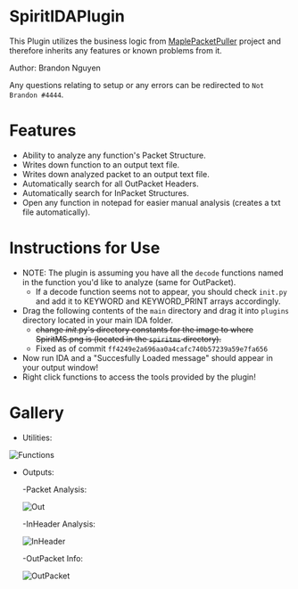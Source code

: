 # SpiritIDAPlugin
This Plugin utilizes the business logic from [MaplePacketPuller](https://github.com/Bratah123/MaplePacketPuller) project and therefore inherits any features or known problems from it.


Author: Brandon Nguyen

Any questions relating to setup or any errors can be redirected to `Not Brandon #4444`.


# Features
  - Ability to analyze any function's Packet Structure.
  - Writes down function to an output text file.
  - Writes down analyzed packet to an output text file.
  - Automatically search for all OutPacket Headers.
  - Automatically search for InPacket Structures.
  - Open any function in notepad for easier manual analysis (creates a txt file automatically).

# Instructions for Use
  - NOTE: The plugin is assuming you have all the `decode` functions named in the function you'd like to analyze (same for OutPacket).
    - If a decode function seems not to appear, you should check `init.py` and add it to KEYWORD and KEYWORD_PRINT arrays accordingly.
  - Drag the following contents of the `main` directory and drag it into `plugins` directory located in your main IDA folder.
    - ~~change _init_.py's directory constants for the image to where SpiritMS.png is (located in the `spiritms` directory).~~
    - Fixed as of commit `ff4249e2a696aa0a4cafc740b57239a59e7fa656`
  - Now run IDA and a "Succesfully Loaded message" should appear in your output window!
  - Right click functions to access the tools provided by the plugin!

# Gallery
  - Utilities:
  
  ![Functions](https://cdn.discordapp.com/attachments/631249406775132182/766328981460877322/6116524528cc2708c4f76d8727294831.png)
  
  - Outputs:
    
    -Packet Analysis:
    
      ![Out](https://cdn.discordapp.com/attachments/746519006961336370/765372958281170944/f982f56456131a78fb51a885d622f842.png)
      
    -InHeader Analysis:
    
      ![InHeader](https://cdn.discordapp.com/attachments/746519006961336370/765373302822273074/6ba9043852813e3dd132dd7ce22b822d.png)
      
    -OutPacket Info:
    
      ![OutPacket](https://cdn.discordapp.com/attachments/746519006961336370/765373520351723520/429e755fe5f3c7d7a6ac558a1a340747.png)
    
    
